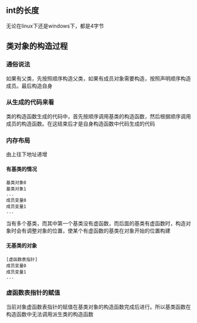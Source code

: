 ## int的长度
无论在linux下还是windows下，都是4字节

## 类对象的构造过程
### 通俗说法
如果有父类，先按照顺序构造父类，如果有成员对象需要构造，按照声明顺序构造成员。最后构造自身

### 从生成的代码来看
类的构造函数生成的代码中，首先按顺序调用基类的构造函数，然后根据顺序调用成员的构造函数。在这结束后才是自身构造函数中代码生成的代码

### 内存布局

由上往下地址递增
#### 有基类的情况
```
基类对象0
基类对象1
...
成员变量0
成员变量1
...
```
当有多个基类，而其中第一个基类没有虚函数，而后面的基类有虚函数时，构造对象时会有调整对象的位置，使某个有虚函数的基类在对象开始的位置构建

#### 无基类的对象
```
[虚函数表指针]
成员变量0
成员变量1
...
```
### 虚函数表指针的赋值
当前对象虚函数表指针的赋值在基类对象的构造函数完成后进行。所以基类函数在构造函数中无法调用派生类的构造函数